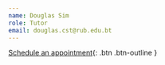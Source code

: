 ```yaml
---
name: Douglas Sim
role: Tutor
email: douglas.cst@rub.edu.bt
---
```


[Schedule an appointment](#){: .btn .btn-outline }
